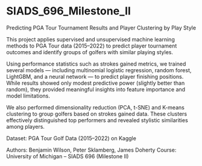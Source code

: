# SIADS_696_Milestone_II
Predicting PGA Tour Tournament Results and Player Clustering by Play Style

This project applies supervised and unsupervised machine learning methods to PGA Tour data (2015–2022) to predict player tournament outcomes and identify groups of golfers with similar playing styles.

Using performance statistics such as strokes gained metrics, we trained several models — including multinomial logistic regression, random forest, LightGBM, and a neural network — to predict player finishing positions. While results showed only modest predictive power (slightly better than random), they provided meaningful insights into feature importance and model limitations.

We also performed dimensionality reduction (PCA, t-SNE) and K-means clustering to group golfers based on strokes gained data. These clusters effectively distinguished top performers and revealed stylistic similarities among players.

Dataset: PGA Tour Golf Data (2015–2022) on Kaggle

Authors: Benjamin Wilson, Peter Sklamberg, James Doherty
Course: University of Michigan – SIADS 696 (Milestone II)
